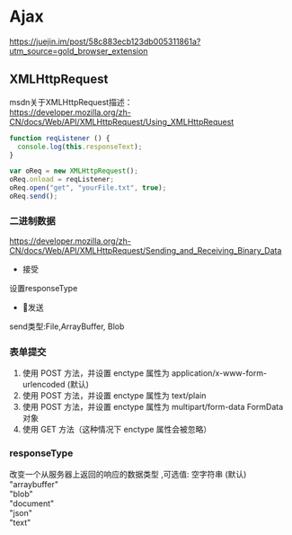 # Ajax

https://juejin.im/post/58c883ecb123db005311861a?utm_source=gold_browser_extension


## XMLHttpRequest

msdn关于XMLHttpRequest描述：  
https://developer.mozilla.org/zh-CN/docs/Web/API/XMLHttpRequest/Using_XMLHttpRequest

```javascript
function reqListener () {
  console.log(this.responseText);
}

var oReq = new XMLHttpRequest();
oReq.onload = reqListener;
oReq.open("get", "yourFile.txt", true);
oReq.send();
```

### 二进制数据

https://developer.mozilla.org/zh-CN/docs/Web/API/XMLHttpRequest/Sending_and_Receiving_Binary_Data

* 接受

设置responseType

* 发送

send类型:File,ArrayBuffer, Blob

### 表单提交

1. 使用 POST 方法，并设置 enctype 属性为 application/x-www-form-urlencoded (默认)
2. 使用 POST 方法，并设置 enctype 属性为 text/plain
3. 使用 POST 方法，并设置 enctype 属性为 multipart/form-data
  FormData 对象
4. 使用 GET 方法（这种情况下 enctype 属性会被忽略）

### responseType

改变一个从服务器上返回的响应的数据类型 ,可选值: 
空字符串 (默认)  
"arraybuffer"  
"blob"  
"document"  
"json"  
"text"  

